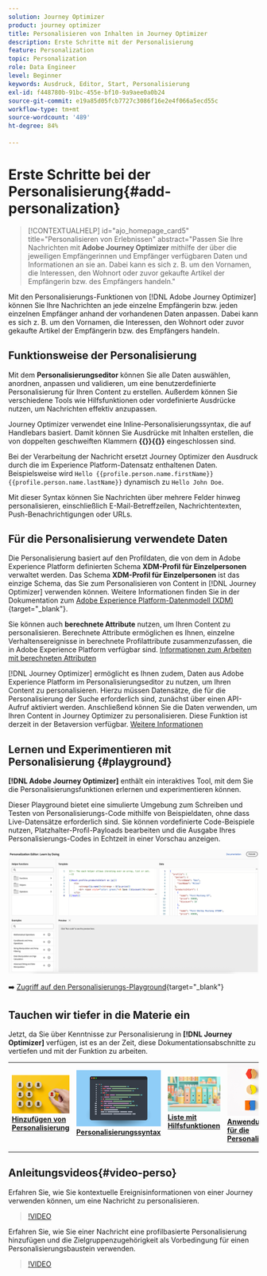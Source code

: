 ```yaml
---
solution: Journey Optimizer
product: journey optimizer
title: Personalisieren von Inhalten in Journey Optimizer
description: Erste Schritte mit der Personalisierung
feature: Personalization
topic: Personalization
role: Data Engineer
level: Beginner
keywords: Ausdruck, Editor, Start, Personalisierung
exl-id: f448780b-91bc-455e-bf10-9a9aee0a0b24
source-git-commit: e19a85d05fcb7727c3086f16e2e4f066a5ecd55c
workflow-type: tm+mt
source-wordcount: '489'
ht-degree: 84%

---
```


# Erste Schritte bei der Personalisierung{#add-personalization}

>[!CONTEXTUALHELP]
>id="ajo_homepage_card5"
>title="Personalisieren von Erlebnissen"
>abstract="Passen Sie Ihre Nachrichten mit **Adobe Journey Optimizer** mithilfe der über die jeweiligen Empfängerinnen und Empfänger verfügbaren Daten und Informationen an sie an. Dabei kann es sich z. B. um den Vornamen, die Interessen, den Wohnort oder zuvor gekaufte Artikel der Empfängerin bzw. des Empfängers handeln."

Mit den Personalisierungs-Funktionen von [!DNL Adobe Journey Optimizer] können Sie Ihre Nachrichten an jede einzelne Empfängerin bzw. jeden einzelnen Empfänger anhand der vorhandenen Daten anpassen. Dabei kann es sich z. B. um den Vornamen, die Interessen, den Wohnort oder zuvor gekaufte Artikel der Empfängerin bzw. des Empfängers handeln.

## Funktionsweise der Personalisierung

Mit dem **Personalisierungseditor** können Sie alle Daten auswählen, anordnen, anpassen und validieren, um eine benutzerdefinierte Personalisierung für Ihren Content zu erstellen. Außerdem können Sie verschiedene Tools wie Hilfsfunktionen oder vordefinierte Ausdrücke nutzen, um Nachrichten effektiv anzupassen.

Journey Optimizer verwendet eine Inline-Personalisierungssyntax, die auf Handlebars basiert. Damit können Sie Ausdrücke mit Inhalten erstellen, die von doppelten geschweiften Klammern **{{}}{{}}** eingeschlossen sind.

Bei der Verarbeitung der Nachricht ersetzt Journey Optimizer den Ausdruck durch die im Experience Platform-Datensatz enthaltenen Daten. Beispielsweise wird `Hello {{profile.person.name.firstName}} {{profile.person.name.lastName}}` dynamisch zu `Hello John Doe`.

Mit dieser Syntax können Sie Nachrichten über mehrere Felder hinweg personalisieren, einschließlich E-Mail-Betreffzeilen, Nachrichtentexten, Push-Benachrichtigungen oder URLs.

## Für die Personalisierung verwendete Daten

Die Personalisierung basiert auf den Profildaten, die von dem in Adobe Experience Platform definierten Schema **XDM-Profil für Einzelpersonen** verwaltet werden. Das Schema **XDM-Profil für Einzelpersonen** ist das einzige Schema, das Sie zum Personalisieren von Content in [!DNL Journey Optimizer] verwenden können. Weitere Informationen finden Sie in der Dokumentation zum [Adobe Experience Platform-Datenmodell (XDM)](https://experienceleague.adobe.com/docs/experience-platform/xdm/home.html?lang=de){target="_blank"}.

Sie können auch **berechnete Attribute** nutzen, um Ihren Content zu personalisieren. Berechnete Attribute ermöglichen es Ihnen, einzelne Verhaltensereignisse in berechnete Profilattribute zusammenzufassen, die in Adobe Experience Platform verfügbar sind. [Informationen zum Arbeiten mit berechneten Attributen](../audience/computed-attributes.md)

[!DNL Journey Optimizer] ermöglicht es Ihnen zudem, Daten aus Adobe Experience Platform im Personalisierungseditor zu nutzen, um Ihren Content zu personalisieren. Hierzu müssen Datensätze, die für die Personalisierung der Suche erforderlich sind, zunächst über einen API-Aufruf aktiviert werden. Anschließend können Sie die Daten verwenden, um Ihren Content in Journey Optimizer zu personalisieren. Diese Funktion ist derzeit in der Betaversion verfügbar. [Weitere Informationen](../personalization/lookup-aep-data.md)

## Lernen und Experimentieren mit Personalisierung {#playground}

**[!DNL Adobe Journey Optimizer]** enthält ein interaktives Tool, mit dem Sie die Personalisierungsfunktionen erlernen und experimentieren können.

Dieser Playground bietet eine simulierte Umgebung zum Schreiben und Testen von Personalisierungs-Code mithilfe von Beispieldaten, ohne dass Live-Datensätze erforderlich sind. Sie können vordefinierte Code-Beispiele nutzen, Platzhalter-Profil-Payloads bearbeiten und die Ausgabe Ihres Personalisierungs-Codes in Echtzeit in einer Vorschau anzeigen.

![Personalisierungs-Playground](assets/playground.png)

➡️ [Zugriff auf den Personalisierungs-Playground](https://experienceleague.adobe.com/en/apps/journey-optimizer/ajo-personalization){target="_blank"}

## Tauchen wir tiefer in die Materie ein

Jetzt, da Sie über Kenntnisse zur Personalisierung in **[!DNL Journey Optimizer]** verfügen, ist es an der Zeit, diese Dokumentationsabschnitte zu vertiefen und mit der Funktion zu arbeiten.

<table style="table-layout:fixed"><tr style="border: 0;">
<td>
<a href="personalization-build-expressions.md">
<img alt="Hinzufügen von Personalisierung" src="assets/do-not-localize/add.png">
</a>
<div>
<a href="personalization-build-expressions.md"><strong>Hinzufügen von Personalisierung</strong></a>
</div>
<p>
</td>
<td>
<a href="../personalization/personalization-syntax.md">
<img alt="Lead" src="assets/do-not-localize/syntax.png">
</a>
<div><a href="../personalization/personalization-syntax.md"><strong>Personalisierungssyntax</strong>
</div>
<p>
</td>
<td>
<a href="../personalization/functions/functions.md">
<img alt="Gelegentlich" src="assets/do-not-localize/functions.png">
</a>
<div>
<a href="../personalization/functions/functions.md"><strong>Liste mit Hilfsfunktionen</strong></a>
</div>
<p></td>
<td>
<a href="../personalization/personalization-use-case.md">
<img alt="Gelegentlich" src="assets/do-not-localize/uc.png">
</a>
<div>
<a href="../personalization/personalization-use-case.md"><strong>Anwendungsszenarien für die Personalisierung</strong></a>
</div>
<p></td>
</tr></table>

## Anleitungsvideos{#video-perso}

Erfahren Sie, wie Sie kontextuelle Ereignisinformationen von einer Journey verwenden können, um eine Nachricht zu personalisieren.

>[!VIDEO](https://video.tv.adobe.com/v/334165?quality=12)

Erfahren Sie, wie Sie einer Nachricht eine profilbasierte Personalisierung hinzufügen und die Zielgruppenzugehörigkeit als Vorbedingung für einen Personalisierungsbaustein verwenden.

>[!VIDEO](https://video.tv.adobe.com/v/334078?quality=12)

